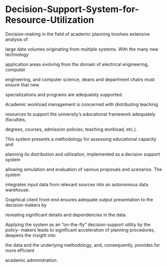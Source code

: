# Decision-Support-System-for-Resource-Utilization
Decision-making in the field of academic planning involves extensive analysis of

large data volumes originating from multiple systems. With the many new technology

application areas evolving from the domain of electrical engineering, computer

engineering, and computer science, deans and department chairs must ensure that new

specializations and programs are adequately supported.

Academic workload management is concerned with distributing teaching

resources to support the university’s educational framework adequately (faculties,

degrees, courses, admission policies, teaching workload, etc.).

This system presents a methodology for assessing educational capacity and

planning its distribution and utilization, implemented as a decision support system

allowing simulation and evaluation of various proposals and scenarios. The system

integrates input data from relevant sources into an autonomous data warehouse.

Graphical client front-end ensures adequate output presentation to the decision-makers by

revealing significant details and dependencies in the data.

Applying the system as an “on-the-fly” decision-support utility by the policy-
makers leads to significant acceleration of planning procedures, deepens the insight into

the data and the underlying methodology, and, consequently, provides for more efficient

academic administration.
